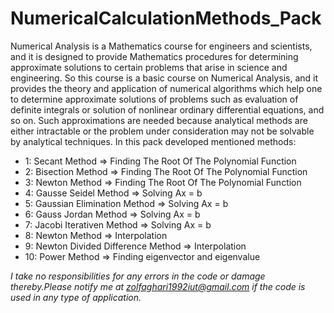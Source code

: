 # NumericalCalculationMethods_Pack
Numerical Analysis is a Mathematics course for engineers and scientists, and it is designed to provide Mathematics procedures for determining approximate solutions to certain problems that arise in science and engineering. So this course is a basic course on Numerical Analysis, and it provides the theory and application of numerical algorithms which help one to determine approximate solutions of problems such as evaluation of definite integrals or solution of nonlinear ordinary differential equations, and so on. Such approximations are needed because analytical methods are either intractable or the problem under consideration may not be solvable by analytical techniques.
In this pack developed mentioned methods: 
- 1: Secant Method                      => Finding The Root Of The Polynomial Function 
- 2: Bisection Method                   => Finding The Root Of The Polynomial Function 
- 3: Newton Method                      => Finding The Root Of The Polynomial Function 
- 4: Gausse Seidel Method               => Solving Ax = b
- 5: Gaussian Elimination Method        => Solving Ax = b
- 6: Gauss Jordan Method                => Solving Ax = b
- 7: Jacobi Iterativen Method           => Solving Ax = b
- 8: Newton Method                      => Interpolation
- 9: Newton Divided Difference Method   => Interpolation
- 10: Power Method                       => Finding eigenvector and eigenvalue




*I take no responsibilities for any errors in the code or damage thereby.Please notify me at zolfaghari1992iut@gmail.com if the code is used in any type of application.*

